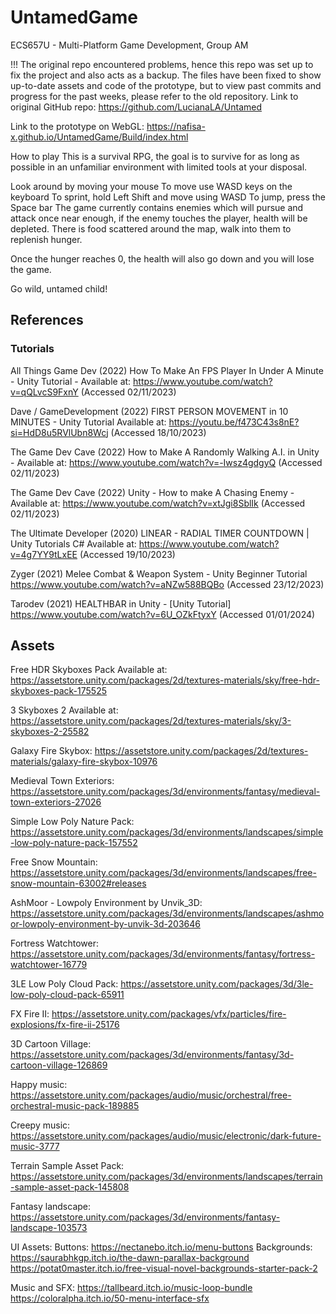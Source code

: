 # UntamedGame
 
ECS657U - Multi-Platform Game Development, Group AM

!!! The original repo encountered problems, hence this repo was set up to fix the project and also acts as a backup. 
The files have been fixed to show up-to-date assets and code of the prototype, but to view past commits and progress for the past weeks, please refer to the old repository.
Link to original GitHub repo: https://github.com/LucianaLA/Untamed

Link to the prototype on WebGL: https://nafisa-x.github.io/UntamedGame/Build/index.html

How to play
This is a survival RPG, the goal is to survive for as long as possible in an unfamiliar environment with limited tools at your disposal.

Look around by moving your mouse
To move use WASD keys on the keyboard
To sprint, hold Left Shift and move using WASD
To jump, press the Space bar
The game currently contains enemies which will pursue and attack once near enough, if the enemy touches the player, health will be depleted. There is food scattered around the map, walk into them to replenish hunger.

Once the hunger reaches 0, the health will also go down and you will lose the game.

Go wild, untamed child!

## References

### Tutorials
All Things Game Dev (2022) How To Make An FPS Player In Under A Minute - Unity Tutorial - Available at: https://www.youtube.com/watch?v=qQLvcS9FxnY (Accessed 02/11/2023)

Dave / GameDevelopment (2022) FIRST PERSON MOVEMENT in 10 MINUTES - Unity Tutorial Available at: https://youtu.be/f473C43s8nE?si=HdD8u5RVlUbn8Wcj (Accessed 18/10/2023)

The Game Dev Cave (2022) How to Make A Randomly Walking A.I. in Unity - Available at: https://www.youtube.com/watch?v=-Iwsz4gdgyQ (Accessed 02/11/2023)

The Game Dev Cave (2022) Unity - How to make A Chasing Enemy - Available at: https://www.youtube.com/watch?v=xtJgi8SblIk (Accessed 02/11/2023)

The Ultimate Developer (2020) LINEAR - RADIAL TIMER COUNTDOWN | Unity Tutorials C# Available at: https://www.youtube.com/watch?v=4g7YY9tLxEE (Accessed 19/10/2023)

Zyger (2021) Melee Combat & Weapon System - Unity Beginner Tutorial https://www.youtube.com/watch?v=aNZw588BQBo (Accessed 23/12/2023)

Tarodev (2021) HEALTHBAR in Unity - [Unity Tutorial] https://www.youtube.com/watch?v=6U_OZkFtyxY (Accessed 01/01/2024)

## Assets

Free HDR Skyboxes Pack Available at: https://assetstore.unity.com/packages/2d/textures-materials/sky/free-hdr-skyboxes-pack-175525

3 Skyboxes 2 Available at: https://assetstore.unity.com/packages/2d/textures-materials/sky/3-skyboxes-2-25582

Galaxy Fire Skybox: https://assetstore.unity.com/packages/2d/textures-materials/galaxy-fire-skybox-10976

Medieval Town Exteriors: https://assetstore.unity.com/packages/3d/environments/fantasy/medieval-town-exteriors-27026

Simple Low Poly Nature Pack: https://assetstore.unity.com/packages/3d/environments/landscapes/simple-low-poly-nature-pack-157552

Free Snow Mountain: https://assetstore.unity.com/packages/3d/environments/landscapes/free-snow-mountain-63002#releases

AshMoor - Lowpoly Environment by Unvik_3D: https://assetstore.unity.com/packages/3d/environments/landscapes/ashmoor-lowpoly-environment-by-unvik-3d-203646

Fortress Watchtower: https://assetstore.unity.com/packages/3d/environments/fantasy/fortress-watchtower-16779

3LE Low Poly Cloud Pack: https://assetstore.unity.com/packages/3d/3le-low-poly-cloud-pack-65911

FX Fire II: https://assetstore.unity.com/packages/vfx/particles/fire-explosions/fx-fire-ii-25176

3D Cartoon Village: https://assetstore.unity.com/packages/3d/environments/fantasy/3d-cartoon-village-126869

Happy music: https://assetstore.unity.com/packages/audio/music/orchestral/free-orchestral-music-pack-189885

Creepy music: https://assetstore.unity.com/packages/audio/music/electronic/dark-future-music-3777

Terrain Sample Asset Pack: https://assetstore.unity.com/packages/3d/environments/landscapes/terrain-sample-asset-pack-145808

Fantasy landscape: https://assetstore.unity.com/packages/3d/environments/fantasy-landscape-103573

UI Assets:
Buttons: https://nectanebo.itch.io/menu-buttons
Backgrounds:
https://saurabhkgp.itch.io/the-dawn-parallax-background
https://potat0master.itch.io/free-visual-novel-backgrounds-starter-pack-2

Music and SFX:
https://tallbeard.itch.io/music-loop-bundle
https://coloralpha.itch.io/50-menu-interface-sfx


